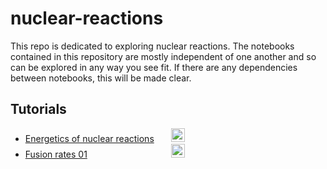 # nuclear-reactions

This repo is dedicated to exploring nuclear reactions. The notebooks contained in this repository are mostly independent of one another and so can be explored in any way you see fit. If there are any dependencies between notebooks, this will be made clear.

## Tutorials

- [Energetics of nuclear reactions](nuclear-energetics.ipynb) &nbsp;&nbsp;&nbsp;&nbsp;&nbsp; <a href="https://nbviewer.jupyter.org/github/project-ida/nuclear-reactions/blob/master/nuclear-energetics.ipynb" target="_parent"><img src="https://nbviewer.jupyter.org/static/img/nav_logo.svg" alt="Open In nbviewer" height="22"/></a>
- [Fusion rates 01](fusion-rates-gamow.ipynb) &nbsp;&nbsp;&nbsp;&nbsp;&nbsp;&nbsp;&nbsp;&nbsp;&nbsp;&nbsp;&nbsp;&nbsp;&nbsp;&nbsp;&nbsp;&nbsp;&nbsp;&nbsp;&nbsp;&nbsp;&nbsp;&nbsp;&nbsp;&nbsp;&nbsp;&nbsp;&nbsp;&nbsp;&nbsp;&nbsp;&nbsp;&nbsp; <a href="https://nbviewer.jupyter.org/github/project-ida/nuclear-reactions/blob/master/fusion-rates-gamow.ipynb" target="_parent"><img src="https://nbviewer.jupyter.org/static/img/nav_logo.svg" alt="Open In nbviewer" height="22"/></a>
